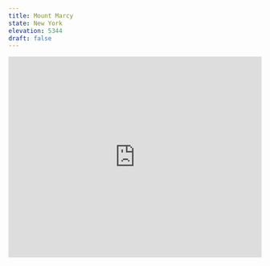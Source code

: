 ```yaml
---
title: Mount Marcy 
state: New York 
elevation: 5344 
draft: false
---
```

<iframe class="alltrails" src="https://www.alltrails.com/widget/trail/us/new-york/mount-marcy-via-van-hoevenberg-trail--5?u=i&sh=q5vqbr" width="100%" height="400" frameBorder="0" scrolling="no" marginHeight="0" marginWidth="0" title="AllTrails: Trail Guides and Maps for Hiking, Camping, and Running"></iframe>
